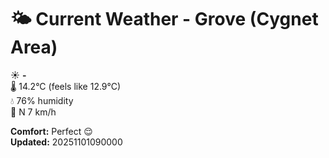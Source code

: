 # 🌤️ Current Weather - Grove (Cygnet Area)

☀️ **-**  
🌡️ 14.2°C (feels like 12.9°C)  
💧 76% humidity  
💨 N 7 km/h  

**Comfort:** Perfect 😌  
**Updated:** 20251101090000
